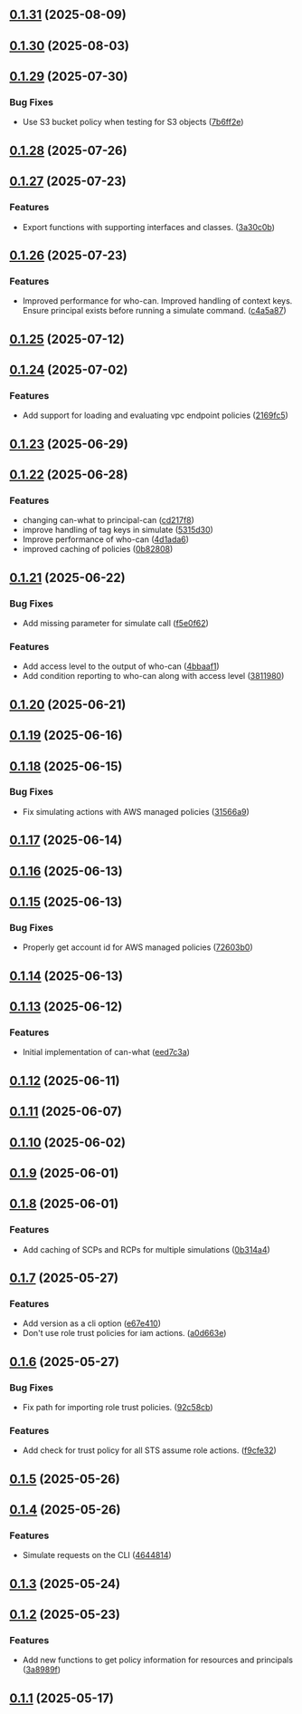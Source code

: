 ## [0.1.31](https://github.com/cloud-copilot/iam-lens/compare/v0.1.30...v0.1.31) (2025-08-09)

## [0.1.30](https://github.com/cloud-copilot/iam-lens/compare/v0.1.29...v0.1.30) (2025-08-03)

## [0.1.29](https://github.com/cloud-copilot/iam-lens/compare/v0.1.28...v0.1.29) (2025-07-30)


### Bug Fixes

* Use S3 bucket policy when testing for S3 objects ([7b6ff2e](https://github.com/cloud-copilot/iam-lens/commit/7b6ff2ec1be0ffd99d8d1cb9d4c4d54d61cd12f3))

## [0.1.28](https://github.com/cloud-copilot/iam-lens/compare/v0.1.27...v0.1.28) (2025-07-26)

## [0.1.27](https://github.com/cloud-copilot/iam-lens/compare/v0.1.26...v0.1.27) (2025-07-23)


### Features

* Export functions with supporting interfaces and classes. ([3a30c0b](https://github.com/cloud-copilot/iam-lens/commit/3a30c0b472431e2f2dbf1241472de3bb45ce7f07))

## [0.1.26](https://github.com/cloud-copilot/iam-lens/compare/v0.1.25...v0.1.26) (2025-07-23)


### Features

* Improved performance for who-can. Improved handling of context keys. Ensure principal exists before running a simulate command. ([c4a5a87](https://github.com/cloud-copilot/iam-lens/commit/c4a5a87bc91570dc26a77c4dcf53b20127c95b8c))

## [0.1.25](https://github.com/cloud-copilot/iam-lens/compare/v0.1.24...v0.1.25) (2025-07-12)

## [0.1.24](https://github.com/cloud-copilot/iam-lens/compare/v0.1.23...v0.1.24) (2025-07-02)


### Features

* Add support for loading and evaluating vpc endpoint policies ([2169fc5](https://github.com/cloud-copilot/iam-lens/commit/2169fc5e4628f37087bb39e53520eb1d9bde2f3a))

## [0.1.23](https://github.com/cloud-copilot/iam-lens/compare/v0.1.22...v0.1.23) (2025-06-29)

## [0.1.22](https://github.com/cloud-copilot/iam-lens/compare/v0.1.21...v0.1.22) (2025-06-28)


### Features

* changing can-what to principal-can ([cd217f8](https://github.com/cloud-copilot/iam-lens/commit/cd217f8674fb405f5ac6a0782beb8193c17a3895))
* improve handling of tag keys in simulate ([5315d30](https://github.com/cloud-copilot/iam-lens/commit/5315d307bf6575961d864d9c97cee6bfb7086d08))
* Improve performance of who-can ([4d1ada6](https://github.com/cloud-copilot/iam-lens/commit/4d1ada64c34fc2a51abff8cab97f863922ac888f))
* improved caching of policies ([0b82808](https://github.com/cloud-copilot/iam-lens/commit/0b828085fdd75dfdaa656bb64ddb9f97cfad58d5))

## [0.1.21](https://github.com/cloud-copilot/iam-lens/compare/v0.1.20...v0.1.21) (2025-06-22)


### Bug Fixes

* Add missing parameter for simulate call ([f5e0f62](https://github.com/cloud-copilot/iam-lens/commit/f5e0f62d252e3faafc1f3099a597ffdff5fa3c46))


### Features

* Add access level to the output of who-can ([4bbaaf1](https://github.com/cloud-copilot/iam-lens/commit/4bbaaf1df3ef4a3cbcd9a72d1d991070da49f53e))
* Add condition reporting to who-can along with access level ([3811980](https://github.com/cloud-copilot/iam-lens/commit/3811980257c14da90324416fcff0551c4dcf990b))

## [0.1.20](https://github.com/cloud-copilot/iam-lens/compare/v0.1.19...v0.1.20) (2025-06-21)

## [0.1.19](https://github.com/cloud-copilot/iam-lens/compare/v0.1.18...v0.1.19) (2025-06-16)

## [0.1.18](https://github.com/cloud-copilot/iam-lens/compare/v0.1.17...v0.1.18) (2025-06-15)


### Bug Fixes

* Fix simulating actions with AWS managed policies ([31566a9](https://github.com/cloud-copilot/iam-lens/commit/31566a9a791d0fea7e1000d24ea0e5401309f732))

## [0.1.17](https://github.com/cloud-copilot/iam-lens/compare/v0.1.16...v0.1.17) (2025-06-14)

## [0.1.16](https://github.com/cloud-copilot/iam-lens/compare/v0.1.15...v0.1.16) (2025-06-13)

## [0.1.15](https://github.com/cloud-copilot/iam-lens/compare/v0.1.14...v0.1.15) (2025-06-13)


### Bug Fixes

* Properly get account id for AWS managed policies ([72603b0](https://github.com/cloud-copilot/iam-lens/commit/72603b03efe9d069abbe2513bb7af2169c9002d6))

## [0.1.14](https://github.com/cloud-copilot/iam-lens/compare/v0.1.13...v0.1.14) (2025-06-13)

## [0.1.13](https://github.com/cloud-copilot/iam-lens/compare/v0.1.12...v0.1.13) (2025-06-12)


### Features

* Initial implementation of can-what ([eed7c3a](https://github.com/cloud-copilot/iam-lens/commit/eed7c3ac4cb1c84801a2f09d5692a3b469c32b24))

## [0.1.12](https://github.com/cloud-copilot/iam-lens/compare/v0.1.11...v0.1.12) (2025-06-11)

## [0.1.11](https://github.com/cloud-copilot/iam-lens/compare/v0.1.10...v0.1.11) (2025-06-07)

## [0.1.10](https://github.com/cloud-copilot/iam-lens/compare/v0.1.9...v0.1.10) (2025-06-02)

## [0.1.9](https://github.com/cloud-copilot/iam-lens/compare/v0.1.8...v0.1.9) (2025-06-01)

## [0.1.8](https://github.com/cloud-copilot/iam-lens/compare/v0.1.7...v0.1.8) (2025-06-01)


### Features

* Add caching of SCPs and RCPs for multiple simulations ([0b314a4](https://github.com/cloud-copilot/iam-lens/commit/0b314a4390015e58c92511b2652b8be98fd31fe8))

## [0.1.7](https://github.com/cloud-copilot/iam-lens/compare/v0.1.6...v0.1.7) (2025-05-27)


### Features

* Add version as a cli option ([e67e410](https://github.com/cloud-copilot/iam-lens/commit/e67e41009ad556e2a0c4bcd2a2392644ca2f02d8))
* Don't use role trust policies for iam actions. ([a0d663e](https://github.com/cloud-copilot/iam-lens/commit/a0d663ed27c12d3dc964ab9b22e3611da1c35e0f))

## [0.1.6](https://github.com/cloud-copilot/iam-lens/compare/v0.1.5...v0.1.6) (2025-05-27)


### Bug Fixes

* Fix path for importing role trust policies. ([92c58cb](https://github.com/cloud-copilot/iam-lens/commit/92c58cbc8fe9c6a645eefbcd279bce8d50c78d9e))


### Features

* Add check for trust policy for all STS assume role actions. ([f9cfe32](https://github.com/cloud-copilot/iam-lens/commit/f9cfe321d86acdebb103fd1853b074ce63024ca6))

## [0.1.5](https://github.com/cloud-copilot/iam-lens/compare/v0.1.4...v0.1.5) (2025-05-26)

## [0.1.4](https://github.com/cloud-copilot/iam-lens/compare/v0.1.3...v0.1.4) (2025-05-26)


### Features

* Simulate requests on the CLI ([4644814](https://github.com/cloud-copilot/iam-lens/commit/4644814d3295e31cd7247a0622fe75362f4ed30c))

## [0.1.3](https://github.com/cloud-copilot/iam-lens/compare/v0.1.2...v0.1.3) (2025-05-24)

## [0.1.2](https://github.com/cloud-copilot/iam-lens/compare/v0.1.1...v0.1.2) (2025-05-23)


### Features

* Add new functions to get policy information for resources and principals ([3a8989f](https://github.com/cloud-copilot/iam-lens/commit/3a8989f482c542f55a955f4128d413426e6f24d3))

## [0.1.1](https://github.com/cloud-copilot/iam-lens/compare/v0.1.0...v0.1.1) (2025-05-17)
